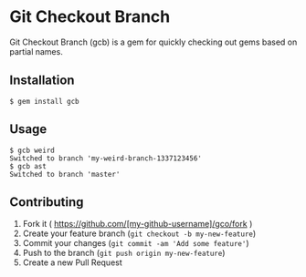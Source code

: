 # Git Checkout Branch

Git Checkout Branch (gcb) is a gem for quickly checking out gems based on partial names.

## Installation

    $ gem install gcb

## Usage

```
$ gcb weird
Switched to branch 'my-weird-branch-1337123456'
$ gcb ast
Switched to branch 'master'
```

## Contributing

1. Fork it ( https://github.com/[my-github-username]/gco/fork )
2. Create your feature branch (`git checkout -b my-new-feature`)
3. Commit your changes (`git commit -am 'Add some feature'`)
4. Push to the branch (`git push origin my-new-feature`)
5. Create a new Pull Request
